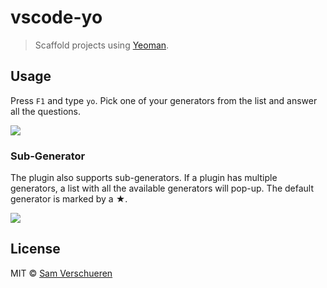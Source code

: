 # vscode-yo

> Scaffold projects using [Yeoman](http://yeoman.io/).


## Usage

Press `F1` and type `yo`. Pick one of your generators from the list and answer all the questions.

![](https://github.com/SamVerschueren/vscode-yo/raw/master/media/yo.gif)

### Sub-Generator

The plugin also supports sub-generators. If a plugin has multiple generators, a list with all the available
generators will pop-up. The default generator is marked by a ★.

![](https://github.com/SamVerschueren/vscode-yo/raw/master/media/sub-generator.gif)


## License

MIT © [Sam Verschueren](http://github.com/SamVerschueren)

